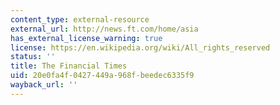 ```yaml
---
content_type: external-resource
external_url: http://news.ft.com/home/asia
has_external_license_warning: true
license: https://en.wikipedia.org/wiki/All_rights_reserved
status: ''
title: The Financial Times
uid: 20e0fa4f-0427-449a-968f-beedec6335f9
wayback_url: ''
---
```

